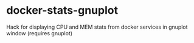 # docker-stats-gnuplot
Hack for displaying CPU and MEM stats from docker services in gnuplot window (requires gnuplot)
